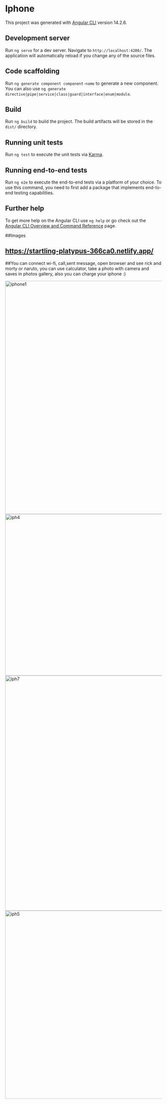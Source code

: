# Iphone

This project was generated with [Angular CLI](https://github.com/angular/angular-cli) version 14.2.6.

## Development server

Run `ng serve` for a dev server. Navigate to `http://localhost:4200/`. The application will automatically reload if you change any of the source files.

## Code scaffolding

Run `ng generate component component-name` to generate a new component. You can also use `ng generate directive|pipe|service|class|guard|interface|enum|module`.

## Build

Run `ng build` to build the project. The build artifacts will be stored in the `dist/` directory.

## Running unit tests

Run `ng test` to execute the unit tests via [Karma](https://karma-runner.github.io).

## Running end-to-end tests

Run `ng e2e` to execute the end-to-end tests via a platform of your choice. To use this command, you need to first add a package that implements end-to-end testing capabilities.

## Further help

To get more help on the Angular CLI use `ng help` or go check out the [Angular CLI Overview and Command Reference](https://angular.io/cli) page.


##Images
## https://startling-platypus-366ca0.netlify.app/

##You can connect wi-fi, call,sent message, open browser and see rick and morty or naruto, you can use calculator, take a photo with camera and saves in photos gallery, also you can charge your iphone :)

<img width="748" alt="iphone1" src="https://user-images.githubusercontent.com/108831761/205370610-7baadea2-7cd6-440b-b7da-9e010e1505e2.PNG">
<img width="518" alt="iph4" src="https://user-images.githubusercontent.com/108831761/205370685-fc35dc0c-bd9f-4bf1-8ba2-6c6615fd3ae3.PNG">
<img width="754" alt="iph7" src="https://user-images.githubusercontent.com/108831761/205370723-8d6068ec-e8ca-4066-89bd-8e6350cae523.PNG">
<img width="603" alt="iph5" src="https://user-images.githubusercontent.com/108831761/205370737-b2379699-6852-4072-85ad-a3adb156bdc0.PNG">

